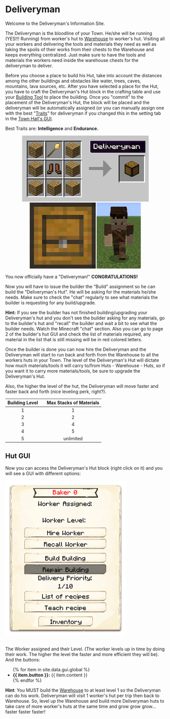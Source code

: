 # Deliveryman

Welcome to the Deliveryman's Information Site.

The Deliveryman is the bloodline of your Town. He/she will be running (YES!!! Running) from worker's hut to [Warehouse](../../source/buildings/warehouse) to worker's hut. Visiting all your workers and delivering the tools and materials they need as well as taking the spoils of their works from their chests to the Warehouse and keeps everything centralized. Just make sure to have the tools and materials the workers need inside the warehouse chests for the deliveryman to deliver.

Before you choose a place to build his Hut, take into account the distances among the other buildings and obstacles like water, trees, caves, mountains, lava sources, etc. After you have selected a place for the Hut, you have to craft the Deliveryman's Hut block in the crafting table and use your [Building Tool](../../source/tutorials/building_tool) to place the building. Once you "commit" to the placement of the Deliveryman's Hut, the block will be placed and the deliveryman will be automatically assigned (or you can manually assign one with the best "[Traits](../../source/tutorials/worker_info)" for deliveryman if you changed this in the setting tab in the [Town Hall's GUI](../../source/buildings/townhall).

Best Traits are: **Intelligence** and **Endurance.**

<p style="text-align:center;"><img src="../../assets/images/Workers/dman_recipe.png" alt="Deliveryman Recipe"> <img src="../../assets/images/Workers/dman_hut.png" alt="Deliveryman Hut Block"> <img src="../../assets/images/Workers/deliveryman.png" alt="Deliveryman"></p>

You now officially have a "Deliveryman!" **CONGRATULATIONS!**

Now you will have to issue the builder the "Build" assignment so he can build the "Deliveryman's Hut". He will be asking for the materials he/she needs. Make sure to check the "chat" regularly to see what materials the builder is requesting for any build/upgrade.

**Hint:** If you see the builder has not finished building/upgrading your Deliveryman's hut and you don't see the builder asking for any materials, go to the builder's hut and "recall" the builder and wait a bit to see what the builder needs. Watch the Minecraft "chat" section. Also you can go to page 2 of the builder's hut GUI and check the list of materials required, any material in the list that is still missing will be in red colored letters.

Once the builder is done you can now hire the Deliveryman and the Deliveryman will start to run back and forth from the Warehouse to all the workers huts in your Town. The level of the Deliveryman's Hut will dictate how much materials/tools it will carry to/from Huts - Warehouse - Huts, so if you want it to carry more materials/tools, be sure to upgrade the Deliveryman's Hut.

Also, the higher the level of the hut, the Deliveryman will move faster and faster back and forth (nice leveling perk, right?).

| Building Level |   | Max Stacks of Materials |
| :------------: |:-:| :----------------------:|
| 1 |  | 1 |
| 2 |  | 2 |
| 3 |  | 4 |
| 4 |  | 5 |
| 5 |  | unlimited |


## Hut GUI

Now you can access the Deliveryman's Hut block (right click on it) and you will see a GUI with different options:


<div class="row">
  <div class="col-sm-12 col-md">
    <img src="../../assets/images/gui/bakergui.png" class="img-fluid mx-auto" alt="Baker GUI">
  </div>
  <div class="col-sm-12 col-md">
    <br>
    <p>The Worker assigned and their Level. (The worker levels up in time by doing their work. The higher the level the faster and more efficient they will be). And the buttons:</p>
    <ul>
      {% for item in site.data.gui.global %}
        <li><strong>{{ item.button }}:</strong> {{ item.content }}</li>
      {% endfor %}
    </ul>
  </div>
</div>


**Hint**: You MUST build the [Warehouse](../../source/buildings/warehouse) to at least level 1 so the Deliveryman can do his work. Deliveryman will visit 1 worker's hut per trip then back to Warehouse. So, level up the Warehouse and build more Deliveryman huts to take care of more worker's huts at the same time and grow grow grow... faster faster faster!
